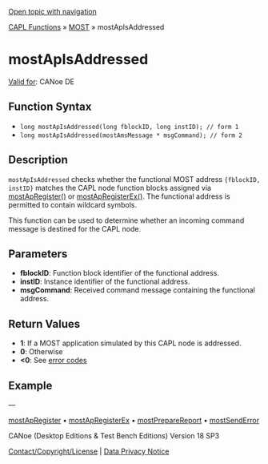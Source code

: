 [Open topic with navigation](../../../../../CANoeDEFamily.htm#Topics/CAPLFunctions/MOST/Functions/CAPLfunctionMOSTApIsAddressed.md)

[CAPL Functions](../../CAPLfunctions.md) » [MOST](../CAPLfunctionsMOSTOverview.md) » mostApIsAddressed

# mostApIsAddressed

[Valid for](../../../Shared/FeatureAvailability.md): CANoe DE

## Function Syntax

- `long mostApIsAddressed(long fblockID, long instID); // form 1`
- `long mostApIsAddressed(mostAmsMessage * msgCommand); // form 2`

## Description

`mostApIsAddressed` checks whether the functional MOST address `{fblockID, instID}` matches the CAPL node function blocks assigned via [mostApRegister()](CAPLfunctionMOSTApRegister.md) or [mostApRegisterEx()](CAPLfunctionMOSTApRegisterEx.md). The functional address is permitted to contain wildcard symbols.

This function can be used to determine whether an incoming command message is destined for the CAPL node.

## Parameters

- **fblockID**: Function block identifier of the functional address.
- **instID**: Instance identifier of the functional address.
- **msgCommand**: Received command message containing the functional address.

## Return Values

- **1**: If a MOST application simulated by this CAPL node is addressed.
- **0**: Otherwise
- **<0**: See [error codes](../CAPLfunctionsMOSTErrorCodes.md)

## Example

—

[mostApRegister](CAPLfunctionMOSTApRegister.md) • [mostApRegisterEx](CAPLfunctionMOSTApRegisterEx.md) • [mostPrepareReport](CAPLfunctionMOSTPrepareReport.md) • [mostSendError](CAPLfunctionMOSTSendError.md)

CANoe (Desktop Editions & Test Bench Editions) Version 18 SP3

[Contact/Copyright/License](../../../Shared/ContactCopyrightLicense.md) | [Data Privacy Notice](https://www.vector.com/int/en/company/get-info/privacy-policy/)
